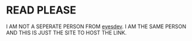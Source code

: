 # READ PLEASE
I AM NOT A SEPERATE PERSON FROM [eyesdev](https://github.com/eyesdev). I AM THE SAME PERSON AND THIS IS JUST THE SITE TO HOST THE LINK.
